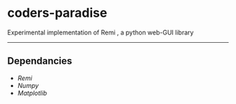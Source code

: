# **coders-paradise**
Experimental implementation of Remi , a python web-GUI library

***
## **Dependancies**
* *Remi*
* *Numpy*
* *Matplotlib*